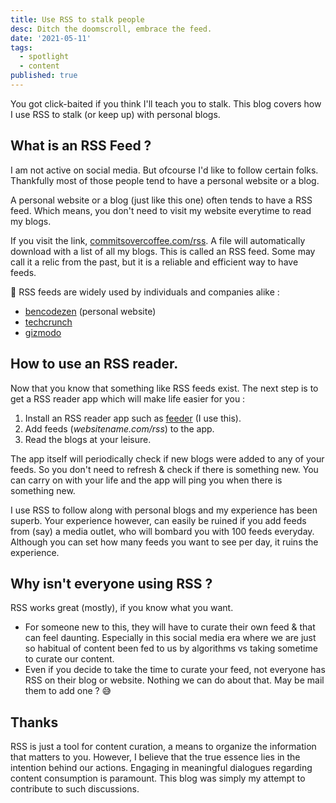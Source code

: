 ```yaml
---
title: Use RSS to stalk people
desc: Ditch the doomscroll, embrace the feed.
date: '2021-05-11'
tags:
  - spotlight
  - content
published: true
---
```


You got click-baited if you think I'll teach you to stalk. This blog covers how I use RSS to stalk (or keep up) with personal blogs.

## What is an RSS Feed ?

I am not active on social media. But ofcourse I'd like to follow certain folks. Thankfully most of those people tend to have a personal website or a blog.

A personal website or a blog (just like this one) often tends to have a RSS feed. Which means, you don't need to visit my website everytime to read my blogs.

If you visit the link, [commitsovercoffee.com/rss](https://commitsovercoffee.com/rss). A file will automatically download with a list of all my blogs. This is called an RSS feed. Some may call it a relic from the past, but it is a reliable and efficient way to have feeds.

📰 RSS feeds are widely used by individuals and companies alike :

- [bencodezen](https://www.bencodezen.io/rss.xml) (personal website)
- [techcrunch](https://techcrunch.com/feed/)
- [gizmodo](https://gizmodo.com/rss)

## How to use an RSS reader.

Now that you know that something like RSS feeds exist. The next step is to get a RSS reader app which will make life easier for you :

1. Install an RSS reader app such as [feeder](https://play.google.com/store/apps/details?id=com.nononsenseapps.feeder.play&pcampaignid=web_share) (I use this).
2. Add feeds (_websitename.com/rss_) to the app.
3. Read the blogs at your leisure.

The app itself will periodically check if new blogs were added to any of your feeds. So you don't need to refresh & check if there is something new. You can carry on with your life and the app will ping you when there is something new.

I use RSS to follow along with personal blogs and my experience has been superb. Your experience however, can easily be ruined if you add feeds from (say) a media outlet, who will bombard you with 100 feeds everyday. Although you can set how many feeds you want to see per day, it ruins the experience.

## Why isn't everyone using RSS ?

RSS works great (mostly), if you know what you want.

- For someone new to this, they will have to curate their own feed & that can feel daunting. Especially in this social media era where we are just so habitual of content been fed to us by algorithms vs taking sometime to curate our content.
- Even if you decide to take the time to curate your feed, not everyone has RSS on their blog or website. Nothing we can do about that. May be mail them to add one ? 😅

## Thanks

RSS is just a tool for content curation, a means to organize the information that matters to you. However, I believe that the true essence lies in the intention behind our actions. Engaging in meaningful dialogues regarding content consumption is paramount. This blog was simply my attempt to contribute to such discussions.
